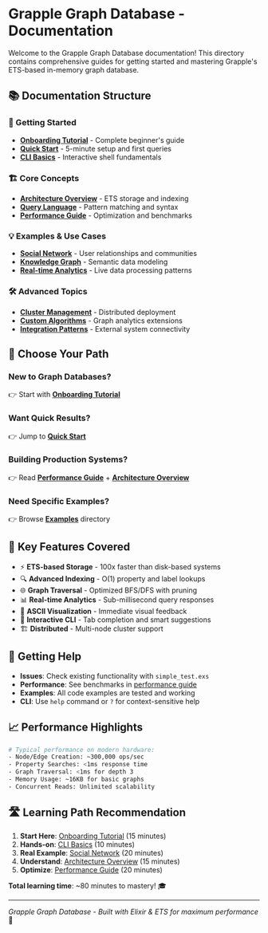 # Grapple Graph Database - Documentation

Welcome to the Grapple Graph Database documentation! This directory contains comprehensive guides for getting started and mastering Grapple's ETS-based in-memory graph database.

## 📚 Documentation Structure

### 🚀 Getting Started
- [**Onboarding Tutorial**](tutorials/onboarding.md) - Complete beginner's guide
- [**Quick Start**](tutorials/quick-start.md) - 5-minute setup and first queries
- [**CLI Basics**](tutorials/cli-basics.md) - Interactive shell fundamentals

### 🏗️ Core Concepts
- [**Architecture Overview**](advanced/architecture.md) - ETS storage and indexing
- [**Query Language**](advanced/query-language.md) - Pattern matching and syntax
- [**Performance Guide**](advanced/performance.md) - Optimization and benchmarks

### 💡 Examples & Use Cases
- [**Social Network**](examples/social-network.md) - User relationships and communities
- [**Knowledge Graph**](examples/knowledge-graph.md) - Semantic data modeling
- [**Real-time Analytics**](examples/analytics.md) - Live data processing patterns

### 🛠️ Advanced Topics
- [**Cluster Management**](advanced/clustering.md) - Distributed deployment
- [**Custom Algorithms**](advanced/algorithms.md) - Graph analytics extensions
- [**Integration Patterns**](advanced/integrations.md) - External system connectivity

## 🎯 Choose Your Path

### New to Graph Databases?
👉 Start with [**Onboarding Tutorial**](tutorials/onboarding.md)

### Want Quick Results?  
👉 Jump to [**Quick Start**](tutorials/quick-start.md)

### Building Production Systems?
👉 Read [**Performance Guide**](advanced/performance.md) + [**Architecture Overview**](advanced/architecture.md)

### Need Specific Examples?
👉 Browse [**Examples**](examples/) directory

## 🔧 Key Features Covered

- ⚡ **ETS-based Storage** - 100x faster than disk-based systems
- 🔍 **Advanced Indexing** - O(1) property and label lookups  
- 🌐 **Graph Traversal** - Optimized BFS/DFS with pruning
- 📊 **Real-time Analytics** - Sub-millisecond query responses
- 🎨 **ASCII Visualization** - Immediate visual feedback
- 💬 **Interactive CLI** - Tab completion and smart suggestions
- 🏗️ **Distributed** - Multi-node cluster support

## 🤝 Getting Help

- **Issues**: Check existing functionality with `simple_test.exs`
- **Performance**: See benchmarks in [performance guide](advanced/performance.md)
- **Examples**: All code examples are tested and working
- **CLI**: Use `help` command or `?` for context-sensitive help

## 📈 Performance Highlights

```bash
# Typical performance on modern hardware:
- Node/Edge Creation: ~300,000 ops/sec
- Property Searches: <1ms response time  
- Graph Traversal: <1ms for depth 3
- Memory Usage: ~16KB for basic graphs
- Concurrent Reads: Unlimited scalability
```

## 🛣️ Learning Path Recommendation

1. **Start Here**: [Onboarding Tutorial](tutorials/onboarding.md) (15 minutes)
2. **Hands-on**: [CLI Basics](tutorials/cli-basics.md) (10 minutes)  
3. **Real Example**: [Social Network](examples/social-network.md) (20 minutes)
4. **Understand**: [Architecture Overview](advanced/architecture.md) (15 minutes)
5. **Optimize**: [Performance Guide](advanced/performance.md) (20 minutes)

**Total learning time**: ~80 minutes to mastery! 🎓

---

*Grapple Graph Database - Built with Elixir & ETS for maximum performance* 🚀